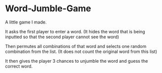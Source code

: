 # Word-Jumble-Game
A little game I made.

It asks the first player to enter a word. (It hides the word that is being inputted so that the second player cannot see the word)

Then permutes all combinations of that word and selects one random combination from the list. (It does not count the original word from this list)

It then gives the player 3 chances to unjumble the word and guess the correct word. 
